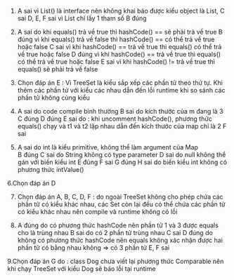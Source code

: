 1. A sai vì List() là interface nên không khai báo được kiểu object là List, C sai D, E, F sai vì List chỉ lấy 1 tham số 
B đúng
 
2. A sai do khi equals() trả về true thì hashCode() == sẽ phải trả về true 
 B đúng vì khi equals() trả về false thì hashCode() == có thể trả về true hoặc false 
 C sai vì khi hashCode() == trả về true thì equals() có thể trả về true hoặc false 
 D đúng vì khi hashCode() == trả về true thì equals() có thể trả về true hoặc false 
 E sai vì khi hashCode() != trả về true thì equals() sẽ phải trả về false

3.  Chọn đáp án E : Vì TreeSet là kiểu sắp xếp các phần tử theo thứ tự. Khi thêm các phần tử với kiểu các nhau dẫn đến lỗi
 runtime khi so sánh các phần tử không cùng kiểu 

4. A sai do code compile bình thường
   B sai do kích thước của m đang là 3 
   C đúng 
   D đúng 
   E sai do :  khi uncomment hashCode(), phương thức equals() chạy và t1 và t2 lặp nhau dẫn đến kích thước của map chỉ là 2 
   F sai

5. A sai do int là kiểu primitive, không thể làm argument của Map  
  B đúng 
  C sai do String không có type parameter 
  D sai do null không thể gán với biến kiểu int
  E đúng 
  F sai 
  G đúng
  H sai do biến kiểu int không có phương thức intValue()

6.Chọn đáp án D 

7. Chọn đáp án A, B, C, D, F : do ngoài TreeSet không cho phép chứa các phần tử có kiểu khác
 nhau, các Set còn lại đều có thể chứa các phần tử có kiểu khác nhau nên compile và runtime 
 không có lỗi

8. A đúng do có phương thức hashCode nên phần tử 1 và 3 được equals cho là trùng nhau 
B sai do có 2 phần tử trùng nhau 
C sai 
D đúng do không có phương thức hashCode nên equals không xác nhận được hai phần tử có bằng nhau không => có 3 phần tử
E, F sai 

9.Chọn đáp án G do : class Dog chưa viết lại phương thức Comparable nên khi chạy TreeSet với kiểu Dog sẽ báo lỗi tại runtime 